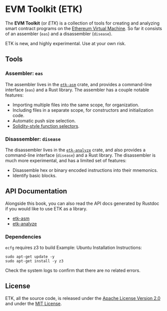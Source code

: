 # EVM Toolkit (ETK)

The **EVM Toolkit** (or _ETK_) is a collection of tools for creating and analyzing smart contract programs on the [Ethereum Virtual Machine][evm]. So far it consists of an assembler (`eas`) and a disassembler (`disease`).

ETK is new, and highly experimental. Use at your own risk.

[evm]: https://ethereum.org/en/developers/docs/evm/

## Tools

### Assembler: `eas`

The assembler lives in the [`etk-asm`] crate, and provides a command-line interface (`eas`) and a Rust library. The assembler has a couple notable features:

 - Importing multiple files into the same scope, for organization.
 - Including files in a separate scope, for constructors and initialization code.
 - Automatic push size selection.
 - [Solidity-style function selectors][selectors].

[`etk-asm`]: https://crates.io/crates/etk-asm
[selectors]: https://docs.soliditylang.org/en/latest/abi-spec.html#function-selector

### Disassembler: `disease`

The disassembler lives in the [`etk-analyze`] crate, and also provides a command-line interface (`disease`) and a Rust library. The disassembler is much more experimental, and has a limited set of features:

 - Disassemble hex or binary encoded instructions into their mnemonics.
 - Identify basic blocks.

[`etk-analyze`]: https://crates.io/crates/etk-analyze

## API Documentation

Alongside this book, you can also read the API docs generated by Rustdoc if you would like to use ETK as a library.

 - [etk-asm](https://docs.rs/etk-asm)
 - [etk-analyze](https://docs.rs/etk-analyze)

### Dependencies
`ecfg` requires z3 to build
Example: Ubuntu Installation Instructions:
```console
sudo apt-get update -y
sudo apt-get install -y z3
```
Check the system logs to confirm that there are no related errors.
## License

ETK, all the source code, is released under the [Apache License Version 2.0][apache] and under the [MIT License][mit].

[apache]: https://raw.githubusercontent.com/quilt/etk/master/LICENSE-APACHE
[mit]: https://raw.githubusercontent.com/quilt/etk/master/LICENSE-MIT
